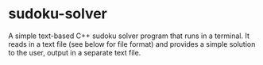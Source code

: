 # sudoku-solver

A simple text-based C++ sudoku solver program that runs in a terminal. It reads in a text file
(see below for file format) and provides a simple solution to the user, output in a separate
text file.
